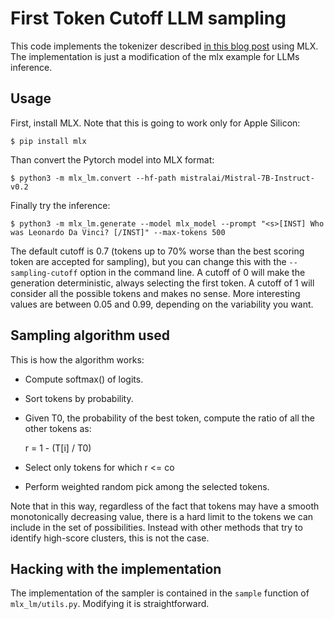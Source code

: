 # First Token Cutoff LLM sampling

This code implements the tokenizer described [in this blog post](http://antirez.com/news/142) using MLX.
The implementation is just a modification of the mlx example for LLMs inference.

## Usage

First, install MLX. Note that this is going to work only for Apple Silicon:

    $ pip install mlx

Than convert the Pytorch model into MLX format:

    $ python3 -m mlx_lm.convert --hf-path mistralai/Mistral-7B-Instruct-v0.2

Finally try the inference:

    $ python3 -m mlx_lm.generate --model mlx_model --prompt "<s>[INST] Who was Leonardo Da Vinci? [/INST]" --max-tokens 500

The default cutoff is 0.7 (tokens up to 70% worse than the best scoring token are accepted for sampling), but you can change this with the `--sampling-cutoff` option in the command line. A cutoff of 0 will make the generation deterministic, always selecting the first token. A cutoff of 1 will consider all the possible tokens and makes no sense. More interesting values are between 0.05 and 0.99, depending on the variability you want.

## Sampling algorithm used

This is how the algorithm works:

* Compute softmax() of logits.
* Sort tokens by probability.
* Given T0, the probability of the best token, compute the ratio of all the other tokens as:

    r = 1 - (T[i] / T0)

* Select only tokens for which r <= co
* Perform weighted random pick among the selected tokens.

Note that in this way, regardless of the fact that tokens may have a smooth monotonically decreasing value, there is a hard limit to the tokens we can include in the set of possibilities. Instead with other methods that try to identify high-score clusters, this is not the case.

## Hacking with the implementation

The implementation of the sampler is contained in the `sample` function of `mlx_lm/utils.py`.
Modifying it is straightforward.
